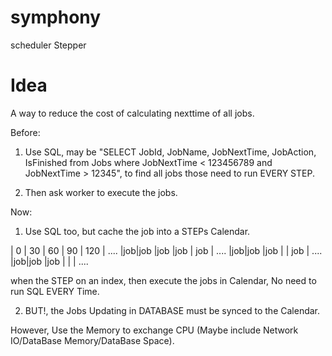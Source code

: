 
# symphony
scheduler Stepper

# Idea

A way to reduce the cost of calculating nexttime of all jobs.

Before:

1. Use SQL, may be "SELECT JobId, JobName, JobNextTime, JobAction, IsFinished from Jobs where JobNextTime < 123456789 and JobNextTime > 12345", to find all jobs those need to run EVERY STEP.

2. Then ask worker to execute the jobs.

Now:

1. Use SQL too, but cache the job into a STEPs Calendar.

| 0 | 30 | 60 | 90 | 120 | ....
|job|job |job |job | job | ....
|job|job |job |    | job | ....
|job|job |job |    |     | ....

when the STEP on an index, then execute the jobs in Calendar, No need to run SQL EVERY Time.

2. BUT!, the Jobs Updating in DATABASE must be synced to the Calendar.

However, Use the Memory to exchange CPU (Maybe include Network IO/DataBase Memory/DataBase Space).

